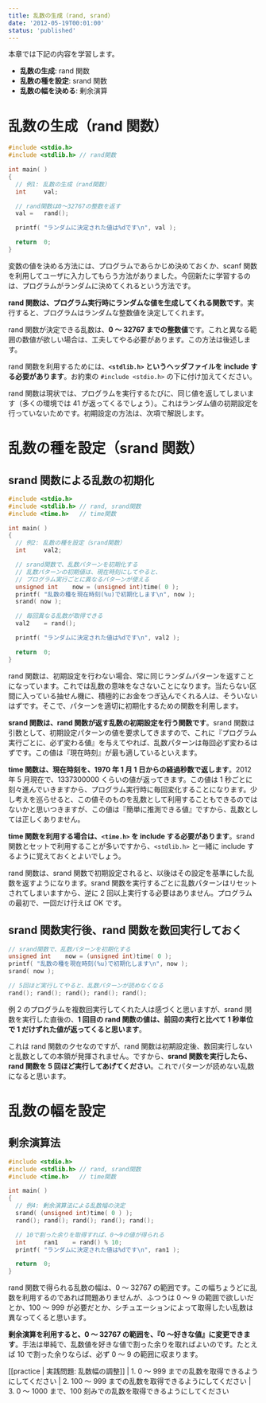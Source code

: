 ```yaml
---
title: 乱数の生成（rand, srand）
date: '2012-05-19T00:01:00'
status: 'published'
---
```


本章では下記の内容を学習します。

- **乱数の生成**: rand 関数
- **乱数の種を設定**: srand 関数
- **乱数の幅を決める**: 剰余演算

# 乱数の生成（rand 関数）

```cpp
#include <stdio.h>
#include <stdlib.h> // rand関数

int main( )
{
  // 例1: 乱数の生成（rand関数）
  int     val;

  // rand関数は0～32767の整数を返す
  val =   rand();

  printf( "ランダムに決定された値は%dです\n", val );

  return  0;
}
```

変数の値を決める方法には、プログラムであらかじめ決めておくか、scanf 関数を利用してユーザに入力してもらう方法がありました。今回新たに学習するのは、プログラムがランダムに決めてくれるという方法です。

**rand 関数は、プログラム実行時にランダムな値を生成してくれる関数です**。実行すると、プログラムはランダムな整数値を決定してくれます。

rand 関数が決定できる乱数は、**0 ～ 32767 までの整数値**です。これと異なる範囲の数値が欲しい場合は、工夫してやる必要があります。この方法は後述します。

rand 関数を利用するためには、**`<stdlib.h>` というヘッダファイルを include する必要があります**。お約束の `#include <stdio.h>` の下に付け加えてください。

rand 関数は現状では、プログラムを実行するたびに、同じ値を返してしまいます（多くの環境では 41 が返ってくるでしょう）。これはランダム値の初期設定を行っていないためです。初期設定の方法は、次項で解説します。

# 乱数の種を設定（srand 関数）

## srand 関数による乱数の初期化

```cpp
#include <stdio.h>
#include <stdlib.h> // rand, srand関数
#include <time.h>   // time関数

int main( )
{
  // 例2: 乱数の種を設定（srand関数）
  int     val2;

  // srand関数で、乱数パターンを初期化する
  // 乱数パターンの初期値は、現在時刻にしてやると、
  // プログラム実行ごとに異なるパターンが使える
  unsigned int    now = (unsigned int)time( 0 );
  printf( "乱数の種を現在時刻(%u)で初期化します\n", now );
  srand( now );

  // 毎回異なる乱数が取得できる
  val2    = rand();

  printf( "ランダムに決定された値は%dです\n", val2 );

  return  0;
}
```

rand 関数は、初期設定を行わない場合、常に同じランダムパターンを返すことになっています。これでは乱数の意味をなさないことになります。当たらない区間に入っている抽せん機に、積極的にお金をつぎ込んでくれる人は、そういないはずです。そこで、パターンを適切に初期化するための関数を利用します。

**srand 関数は、rand 関数が返す乱数の初期設定を行う関数です**。srand 関数は引数として、初期設定パターンの値を要求してきますので、これに『プログラム実行ごとに、必ず変わる値』を与えてやれば、乱数パターンは毎回必ず変わるはずです。この値は『現在時刻』が最も適しているといえます。

**time 関数は、現在時刻を、1970 年 1 月 1 日からの経過秒数で返します**。2012 年 5 月現在で、1337300000 くらいの値が返ってきます。この値は 1 秒ごとに刻々進んでいきますから、プログラム実行時に毎回変化することになります。少し考えを巡らせると、この値そのものを乱数として利用することもできるのではないかと思いつきますが、この値は『簡単に推測できる値』ですから、乱数としては正しくありません。

**time 関数を利用する場合は、`<time.h>` を include する必要があります**。srand 関数とセットで利用することが多いですから、`<stdlib.h>` と一緒に include するように覚えておくとよいでしょう。

rand 関数は、srand 関数で初期設定されると、以後はその設定を基準にした乱数を返すようになります。srand 関数を実行するごとに乱数パターンはリセットされてしまいますから、逆に 2 回以上実行する必要はありません。プログラムの最初で、一回だけ行えば OK です。

## srand 関数実行後、rand 関数を数回実行しておく

```cpp
// srand関数で、乱数パターンを初期化する
unsigned int    now = (unsigned int)time( 0 );
printf( "乱数の種を現在時刻(%u)で初期化します\n", now );
srand( now );

// 5回ほど実行してやると、乱数パターンが読めなくなる
rand(); rand(); rand(); rand(); rand();
```

例 2 のプログラムを複数回実行してくれた人は感づくと思いますが、srand 関数を実行した直後の、**1 回目の rand 関数の値は、前回の実行と比べて 1 秒単位で 1 だけずれた値が返ってくると思います**。

これは rand 関数のクセなのですが、rand 関数は初期設定後、数回実行しないと乱数としての本領が発揮されません。ですから、**srand 関数を実行したら、rand 関数を 5 回ほど実行してあげてください**。これでパターンが読めない乱数になると思います。

# 乱数の幅を設定

## 剰余演算法

```cpp
#include <stdio.h>
#include <stdlib.h> // rand, srand関数
#include <time.h>   // time関数

int main( )
{
  // 例4: 剰余演算法による乱数幅の決定
  srand( (unsigned int)time( 0 ) );
  rand(); rand(); rand(); rand(); rand();

  // 10で割った余りを取得すれば、0～9の値が得られる
  int     ran1    = rand() % 10;
  printf( "ランダムに決定された値は%dです\n", ran1 );

  return  0;
}
```

rand 関数で得られる乱数の幅は、0 ～ 32767 の範囲です。この幅ちょうどに乱数を利用するのであれば問題ありませんが、ふつうは 0 ～ 9 の範囲で欲しいだとか、100 ～ 999 が必要だとか、シチュエーションによって取得したい乱数は異なってくると思います。

**剰余演算を利用すると、0 ～ 32767 の範囲を、『0 ～好きな値』に変更できます**。手法は単純で、乱数値を好きな値で割った余りを取ればよいのです。たとえば 10 で割った余りならば、必ず 0 ～ 9 の範囲に収まります。

[[practice | 実践問題: 乱数幅の調整]]
| 1. 0 ～ 999 までの乱数を取得できるようにしてください
| 2. 100 ～ 999 までの乱数を取得できるようにしてください
| 3. 0 ～ 1000 まで、100 刻みでの乱数を取得できるようにしてください
